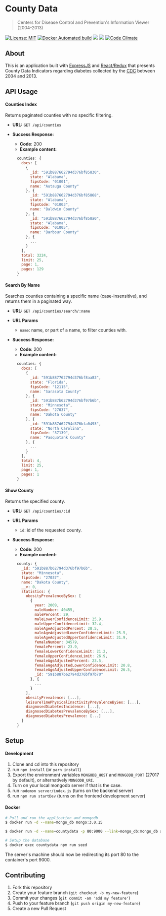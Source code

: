 # County Data

> Centers for Disease Control and Prevention's Information Viewer (2004-2013)

[![License: MIT](https://img.shields.io/badge/License-MIT-blue.svg)](https://opensource.org/licenses/MIT)
[![Docker Automated build](https://img.shields.io/docker/automated/jrottenberg/ffmpeg.svg)](sasalatart/county-data)
[![](https://images.microbadger.com/badges/version/sasalatart/county-data.svg)](https://microbadger.com/images/sasalatart/county-data)
[![](https://images.microbadger.com/badges/image/sasalatart/county-data.svg)](https://microbadger.com/images/sasalatart/county-data)
[![Code Climate](https://codeclimate.com/github/sasalatart/county-data/badges/gpa.svg)](https://codeclimate.com/github/sasalatart/county-data)

## About

This is an application built with [ExpressJS](https://expressjs.com/) and [React/Redux](https://facebook.github.io/react/) that presents County Data Indicators regarding diabetes collected by the [CDC](https://www.cdc.gov/diabetes/data/countydata/countydataindicators.html) between 2004 and 2013.

## API Usage

#### Counties Index

Returns paginated counties with no specific filtering.

- **URL:** `GET /api/counties`

- **Success Response:**
  - **Code:** 200
  - **Example content:**
  ```javascript
    counties: {
      docs: [
        {
          _id: "591b887662794d376bf85830",
          state: "Alabama",
          fipsCode: "01001",
          name: "Autauga County"
        }, {
          _id: "591b887662794d376bf85868",
          state: "Alabama",
          fipsCode: "01003",
          name: "Baldwin County"
        }, {
          _id: "591b887662794d376bf858a0",
          state: "Alabama",
          fipsCode: "01005",
          name: "Barbour County"
        }, {
          ...
        }
      ],
      total: 3224,
      limit: 25,
      page: 1,
      pages: 129
    }
  ```

#### Search By Name

Searches counties containing a specific name (case-insensitive), and returns them in a paginated way.

- **URL:** `GET /api/counties/search/:name`

- **URL Params**
  - `name`: name, or part of a name, to filter counties with.

- **Success Response:**
  - **Code:** 200
  - **Example content:**
  ```javascript
    counties: {
      docs: [
        {
          _id: "591b887762794d376bf8aa83",
          state: "Florida",
          fipsCode: "12115",
          name: "Sarasota County"
        }, {
          _id: "591b887b62794d376bf97b6b",
          state: "Minnesota",
          fipsCode: "27037",
          name: "Dakota County"
        }, {
          _id: "591b887d62794d376bfa0493",
          state: "North Carolina",
          fipsCode: "37139",
          name: "Pasquotank County"
        }, {
          ...
        }
      ],
      total: 4,
      limit: 25,
      page: 1,
      pages: 1
    }
  ```

#### Show County

Returns the specified county.

- **URL:** `GET /api/counties/:id`

- **URL Params**
  - `id`: id of the requested county.

- **Success Response:**
  - **Code:** 200
  - **Example content:**
  ```javascript
    county: {
      _id: "591b887b62794d376bf97b6b",
      state: "Minnesota",
      fipsCode: "27037",
      name: "Dakota County",
      __v: 0,
      statistics: {
        obesityPrevalenceBySex: [
          {
            year: 2009,
            maleNumber: 40455,
            malePercent: 29,
            maleLowerConfidenceLimit: 25.9,
            maleUpperConfidenceLimit: 32.4,
            maleAgeAdjustedPercent: 28.5,
            maleAgeAdjustedLowerConfidenceLimit: 25.5,
            maleAgeAdjustedUpperConfidenceLimit: 31.9,
            femaleNumber: 34579,
            femalePercent: 23.9,
            femaleLowerConfidenceLimit: 21.2,
            femaleUpperConfidenceLimit: 26.9,
            femaleAgeAdjustedPercent: 23.5,
            femaleAgeAdjustedLowerConfidenceLimit: 20.8,
            femaleAgeAdjustedUpperConfidenceLimit: 26.5,
            _id: "591b887b62794d376bf97b70"
          }, {
            ...
          }
        ],
        obesityPrevalence: [...],
        leisureTimePhysicalInactivityPrevalenceBySex: [...],
        diagnosedDiabetesIncidence: [...],
        diagnosedDiabetesPrevalenceBySex: [...],
        diagnosedDiabetesPrevalence: [...]
      }
    }
  ```


## Setup

#### Development

1. Clone and cd into this repository
2. run `npm install` (or `yarn install`)
3. Export the environment variables `MONGODB_HOST` and `MONGODB_PORT` (27017 by default), or alternatively `MONGODB_URI`.
4. Turn on your local mongodb server if that is the case.
5. run `nodemon server/index.js` (turns on the backend server)
6. run `npm run startDev` (turns on the frontend development server)

#### Docker

```sh
# Pull and run the application and mongodb
$ docker run -d --name=mongo_db mongo:3.0.15

$ docker run -d --name=countydata -p 80:9000 --link=mongo_db:mongo_db sasalatart/county-data

# Setup the database
$ docker exec countydata npm run seed
```

The server's machine should now be redirecting its port 80 to the container's port 9000.

## Contributing

1. Fork this repository
2. Create your feature branch (`git checkout -b my-new-feature`)
3. Commit your changes (`git commit -am 'add my feature'`)
4. Push to your feature branch (`git push origin my-new-feature`)
5. Create a new Pull Request

